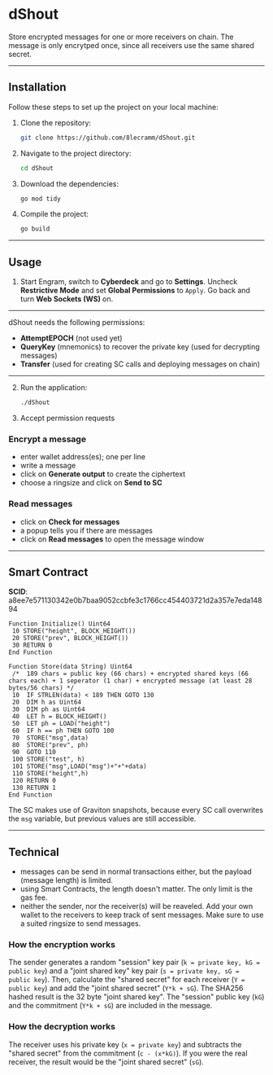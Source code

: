 # dShout

Store encrypted messages for one or more receivers on chain.
The message is only encrytped once, since all receivers use the same shared secret.

---

## Installation

Follow these steps to set up the project on your local machine:

1. Clone the repository:

   ```sh
   git clone https://github.com/8lecramm/dShout.git
   ```

2. Navigate to the project directory:

   ```sh
   cd dShout
   ```

3. Download the dependencies:

   ```sh
   go mod tidy
   ```

4. Compile the project:

   ```sh
   go build
   ```

---

## Usage

1. Start Engram, switch to **Cyberdeck** and go to **Settings**.
Uncheck **Restrictive Mode** and set **Global Permissions** to `Apply`. 
Go back and turn **Web Sockets (WS)** on.
---
dShout needs the following permissions:

- **AttemptEPOCH** (not used yet)
- **QueryKey** (mnemonics) to recover the private key (used for decrypting messages)
- **Transfer** (used for creating SC calls and deploying messages on chain)
---
2. Run the application:

   ```sh
   ./dShout
   ```

3. Accept permission requests

### Encrypt a message
- enter wallet address(es); one per line
- write  a message
- click on **Generate output** to create the ciphertext
- choose a ringsize and click on **Send to SC**

### Read messages
- click on **Check for messages**
- a popup tells you if there are messages
- click on **Read messages** to open the message window

---

## Smart Contract

**SCID**: a8ee7e571130342e0b7baa9052ccbfe3c1766cc454403721d2a357e7eda14894

```
Function Initialize() Uint64
 10 STORE("height", BLOCK_HEIGHT())
 20 STORE("prev", BLOCK_HEIGHT())
 30 RETURN 0 
End Function 

Function Store(data String) Uint64
 /*  189 chars = public key (66 chars) + encrypted shared keys (66 chars each) + 1 seperator (1 char) + encrypted message (at least 28 bytes/56 chars) */
 10  IF STRLEN(data) < 189 THEN GOTO 130
 20  DIM h as Uint64
 30  DIM ph as Uint64
 40  LET h = BLOCK_HEIGHT()
 50  LET ph = LOAD("height")
 60  IF h == ph THEN GOTO 100
 70  STORE("msg",data)
 80  STORE("prev", ph)
 90  GOTO 110
 100 STORE("test", h)
 101 STORE("msg",LOAD("msg")+"+"+data)
 110 STORE("height",h)
 120 RETURN 0
 130 RETURN 1
End Function
```

The SC makes use of Graviton snapshots, because every SC call overwrites the `msg` variable, but previous values are still accessible.

---

## Technical

- messages can be send in normal transactions either, but the payload (message length) is limited.
- using Smart Contracts, the length doesn't matter. The only limit is the gas fee.
- neither the sender, nor the receiver(s) will be reaveled. Add your own wallet to the receivers to keep track of sent messages. Make sure to use a suited ringsize to send messages.

### How the encryption works

The sender generates a random "session" key pair (`k = private key, kG = public key`) and a "joint shared key" key pair (`s = private key, sG = public key`).
Then, calculate the "shared secret" for each receiver (`Y = public key`) and add the "joint shared secret" (`Y*k + sG`). 
The SHA256 hashed result is the 32 byte "joint shared key". 
The "session" public key (`kG`) and the commitment (`Y*k + sG`) are included in the message.

### How the decryption works

The receiver uses his private key (`x = private key`) and subtracts the "shared secret" from the commitment (` c - (x*kG) `).
If you were the real receiver, the result would be the "joint shared secret" (`sG`).

